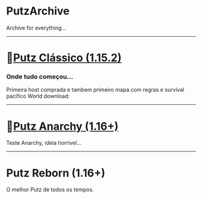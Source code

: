 # PutzArchive
  Archive for everything...
  
  ---
  
 # 🌠[Putz Clássico (1.15.2)](https://www.mediafire.com/file/0to5pvk08sn0pjo/PutzCraft_Classic.zip/file)
   ### Onde tudo começou...
     
   Primeira host comprada e tambem primeiro mapa com regras e survival pacifico
      World download:
    
  ---
  
  # 🌠[Putz Anarchy (1.16+)](https://www.mediafire.com/file/gkgsnqdzmbjdc0l/PutzCraft_1%25C2%25BA_Anarchy.rar/file)
 Teste Anarchy, ideia horrivel...
  
  
  ---
  
  
  # Putz Reborn (1.16+)
O melhor Putz de todos os tempos.



